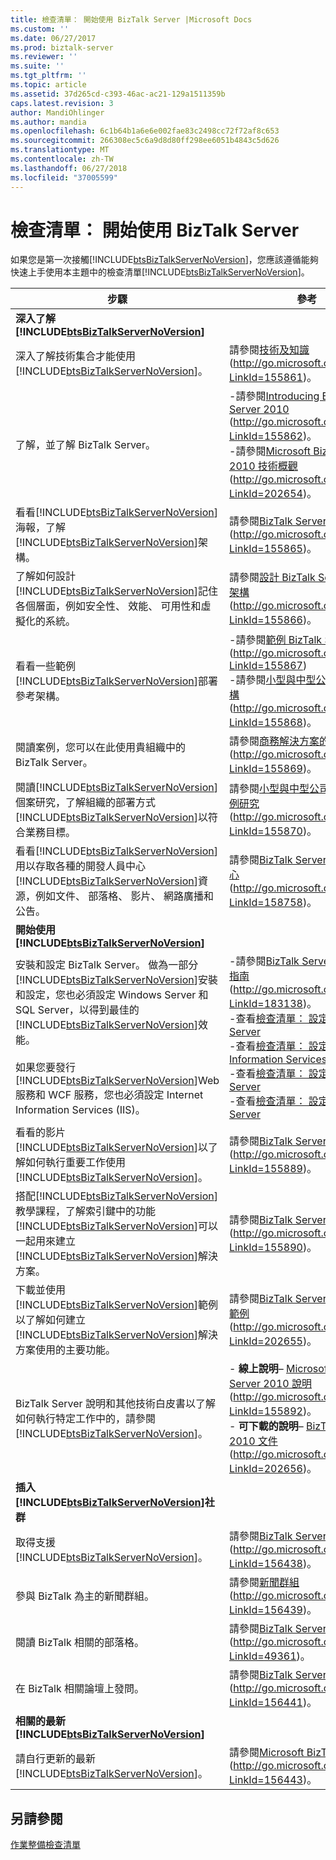 ```yaml
---
title: 檢查清單： 開始使用 BizTalk Server |Microsoft Docs
ms.custom: ''
ms.date: 06/27/2017
ms.prod: biztalk-server
ms.reviewer: ''
ms.suite: ''
ms.tgt_pltfrm: ''
ms.topic: article
ms.assetid: 37d265cd-c393-46ac-ac21-129a1511359b
caps.latest.revision: 3
author: MandiOhlinger
ms.author: mandia
ms.openlocfilehash: 6c1b64b1a6e6e002fae83c2498cc72f72af8c653
ms.sourcegitcommit: 266308ec5c6a9d8d80ff298ee6051b4843c5d626
ms.translationtype: MT
ms.contentlocale: zh-TW
ms.lasthandoff: 06/27/2018
ms.locfileid: "37005599"
---
```

# <a name="checklist-getting-started-with-biztalk-server"></a>檢查清單： 開始使用 BizTalk Server
如果您是第一次接觸[!INCLUDE[btsBizTalkServerNoVersion](../includes/btsbiztalkservernoversion-md.md)]，您應該遵循能夠快速上手使用本主題中的檢查清單[!INCLUDE[btsBizTalkServerNoVersion](../includes/btsbiztalkservernoversion-md.md)]。  


|                                                                                                                                                                                                                                                                              步驟                                                                                                                                                                                                                                                                               |                                                                                                                                                                                                                                                                                                                   參考                                                                                                                                                                                                                                                                                                                   |
|------------------------------------------------------------------------------------------------------------------------------------------------------------------------------------------------------------------------------------------------------------------------------------------------------------------------------------------------------------------------------------------------------------------------------------------------------------------------------------------------------------------------------------------------------------------|-----------------------------------------------------------------------------------------------------------------------------------------------------------------------------------------------------------------------------------------------------------------------------------------------------------------------------------------------------------------------------------------------------------------------------------------------------------------------------------------------------------------------------------------------------------------------------------------------------------------------------------------------|
|                                                                                                                                                                                                                                **深入了解 [!INCLUDE[btsBizTalkServerNoVersion](../includes/btsbiztalkservernoversion-md.md)]**                                                                                                                                                                                                                                |                                                                                                                                                                                                                                                                                                                                                                                                                                                                                                                                                                                                                                               |
|                                                                                                                                                                                                                 深入了解技術集合才能使用[!INCLUDE[btsBizTalkServerNoVersion](../includes/btsbiztalkservernoversion-md.md)]。                                                                                                                                                                                                                 |                                                                                                                                                                                                                                                   請參閱[技術及知識](http://go.microsoft.com/fwlink/?LinkId=155861)(<http://go.microsoft.com/fwlink/?LinkId=155861>)。                                                                                                                                                                                                                                                   |
|                                                                                                                                                                                                                                                            了解，並了解 BizTalk Server。                                                                                                                                                                                                                                                             |                                                                                                                                                                 -請參閱[Introducing BizTalk Server 2010](http://go.microsoft.com/fwlink/?LinkId=155862) (<http://go.microsoft.com/fwlink/?LinkId=155862>)。<br />-請參閱[Microsoft BizTalk Server 2010 技術概觀](http://go.microsoft.com/fwlink/?LinkId=202654)(<http://go.microsoft.com/fwlink/?LinkId=202654>)。                                                                                                                                                                 |
|                                                                                                                                                                      看看[!INCLUDE[btsBizTalkServerNoVersion](../includes/btsbiztalkservernoversion-md.md)]海報，了解[!INCLUDE[btsBizTalkServerNoVersion](../includes/btsbiztalkservernoversion-md.md)]架構。                                                                                                                                                                       |                                                                                                                                                                                                                                                        請參閱[BizTalk Server 海報](http://go.microsoft.com/fwlink/?LinkId=155865)(<http://go.microsoft.com/fwlink/?LinkId=155865>)。                                                                                                                                                                                                                                                         |
|                                                                                                                                                                      了解如何設計[!INCLUDE[btsBizTalkServerNoVersion](../includes/btsbiztalkservernoversion-md.md)]記住各個層面，例如安全性、 效能、 可用性和虛擬化的系統。                                                                                                                                                                       |                                                                                                                                                                                                                                         請參閱[設計 BizTalk Server 的系統架構](http://go.microsoft.com/fwlink/?LinkId=155866)(<http://go.microsoft.com/fwlink/?LinkId=155866>)。                                                                                                                                                                                                                                         |
|                                                                                                                                                                                                          看看一些範例[!INCLUDE[btsBizTalkServerNoVersion](../includes/btsbiztalkservernoversion-md.md)]部署參考架構。                                                                                                                                                                                                          |                                                                                                                                                            -請參閱[範例 BizTalk Server 架構](http://go.microsoft.com/fwlink/?LinkId=155867)(<http://go.microsoft.com/fwlink/?LinkId=155867>)<br />-請參閱[小型與中型公司的範例架構](http://go.microsoft.com/fwlink/?LinkId=155868)(<http://go.microsoft.com/fwlink/?LinkId=155868>)。                                                                                                                                                            |
|                                                                                                                                                                                                                                       閱讀案例，您可以在此使用貴組織中的 BizTalk Server。                                                                                                                                                                                                                                       |                                                                                                                                                                                                                                                   請參閱[商務解決方案的實例](http://go.microsoft.com/fwlink/?LinkId=155869)(<http://go.microsoft.com/fwlink/?LinkId=155869>)。                                                                                                                                                                                                                                                    |
|                                                                                                                                               閱讀[!INCLUDE[btsBizTalkServerNoVersion](../includes/btsbiztalkservernoversion-md.md)]個案研究，了解組織的部署方式[!INCLUDE[btsBizTalkServerNoVersion](../includes/btsbiztalkservernoversion-md.md)]以符合業務目標。                                                                                                                                               |                                                                                                                                                                                                                                       請參閱[小型與中型公司的安全性案例研究](http://go.microsoft.com/fwlink/?LinkId=155870)(<http://go.microsoft.com/fwlink/?LinkId=155870>)。                                                                                                                                                                                                                                        |
|                                                                                                                                看看[!INCLUDE[btsBizTalkServerNoVersion](../includes/btsbiztalkservernoversion-md.md)]用以存取各種的開發人員中心[!INCLUDE[btsBizTalkServerNoVersion](../includes/btsbiztalkservernoversion-md.md)]資源，例如文件、 部落格、 影片、 網路廣播和公告。                                                                                                                                 |                                                                                                                                                                                                                                                    請參閱[BizTalk Server 開發人員中心](http://go.microsoft.com/fwlink/?LinkId=158758)(<http://go.microsoft.com/fwlink/?LinkId=158758>)。                                                                                                                                                                                                                                                    |
|                                                                                                                                                                                                                                **開始使用 [!INCLUDE[btsBizTalkServerNoVersion](../includes/btsbiztalkservernoversion-md.md)]**                                                                                                                                                                                                                                |                                                                                                                                                                                                                                                                                                                                                                                                                                                                                                                                                                                                                                               |
| 安裝和設定 BizTalk Server。 做為一部分[!INCLUDE[btsBizTalkServerNoVersion](../includes/btsbiztalkservernoversion-md.md)]安裝和設定，您也必須設定 Windows Server 和 SQL Server，以得到最佳的[!INCLUDE[btsBizTalkServerNoVersion](../includes/btsbiztalkservernoversion-md.md)]效能。<br /><br /> 如果您要發行[!INCLUDE[btsBizTalkServerNoVersion](../includes/btsbiztalkservernoversion-md.md)]Web 服務和 WCF 服務，您也必須設定 Internet Information Services (IIS)。 | -請參閱[BizTalk Server 2010 安裝指南](http://go.microsoft.com/fwlink/?LinkId=183138)(<http://go.microsoft.com/fwlink/?LinkId=183138>)。<br />-查看[檢查清單： 設定 Windows Server](~/technical-guides/checklist-configuring-windows-server.md)<br />-查看[檢查清單： 設定 Internet Information Services](~/technical-guides/checklist-configuring-internet-information-services.md)<br />-查看[檢查清單： 設定 SQL Server](~/technical-guides/checklist-configuring-sql-server.md)<br />-查看[檢查清單： 設定 BizTalk Server](~/technical-guides/checklist-configuring-biztalk-server.md) |
|                                                                                                                                                                 看看的影片[!INCLUDE[btsBizTalkServerNoVersion](../includes/btsbiztalkservernoversion-md.md)]以了解如何執行重要工作使用[!INCLUDE[btsBizTalkServerNoVersion](../includes/btsbiztalkservernoversion-md.md)]。                                                                                                                                                                 |                                                                                                                                                                                                                                                         請參閱[BizTalk Server 影片](http://go.microsoft.com/fwlink/?LinkId=155889)(<http://go.microsoft.com/fwlink/?LinkId=155889>)。                                                                                                                                                                                                                                                         |
|                                                                                                  搭配[!INCLUDE[btsBizTalkServerNoVersion](../includes/btsbiztalkservernoversion-md.md)]教學課程，了解索引鍵中的功能[!INCLUDE[btsBizTalkServerNoVersion](../includes/btsbiztalkservernoversion-md.md)]可以一起用來建立[!INCLUDE[btsBizTalkServerNoVersion](../includes/btsbiztalkservernoversion-md.md)]解決方案。                                                                                                   |                                                                                                                                                                                                                                                       請參閱[BizTalk Server 教學課程](http://go.microsoft.com/fwlink/?LinkId=155890)(<http://go.microsoft.com/fwlink/?LinkId=155890>)。                                                                                                                                                                                                                                                        |
|                                                                                                                                                    下載並使用[!INCLUDE[btsBizTalkServerNoVersion](../includes/btsbiztalkservernoversion-md.md)]範例以了解如何建立[!INCLUDE[btsBizTalkServerNoVersion](../includes/btsbiztalkservernoversion-md.md)]解決方案使用的主要功能。                                                                                                                                                    |                                                                                                                                                                                                                                                    請參閱[BizTalk Server 2010 SDK 範例](http://go.microsoft.com/fwlink/?LinkId=202655)(<http://go.microsoft.com/fwlink/?LinkId=202655>)。                                                                                                                                                                                                                                                    |
|                                                                                                                                                                                       BizTalk Server 說明和其他技術白皮書以了解如何執行特定工作中的，請參閱[!INCLUDE[btsBizTalkServerNoVersion](../includes/btsbiztalkservernoversion-md.md)]。                                                                                                                                                                                       |                                                                                                                                                      -   **線上說明**– [Microsoft BizTalk Server 2010 說明](http://go.microsoft.com/fwlink/?LinkId=155892)(<http://go.microsoft.com/fwlink/?LinkId=155892>)。<br />-   **可下載的說明**– [BizTalk Server 2010 文件](http://go.microsoft.com/fwlink/?LinkId=202656)(<http://go.microsoft.com/fwlink/?LinkId=202656>)。                                                                                                                                                      |
|                                                                                                                                                                                                                          **插入[!INCLUDE[btsBizTalkServerNoVersion](../includes/btsbiztalkservernoversion-md.md)]社群**                                                                                                                                                                                                                          |                                                                                                                                                                                                                                                                                                                                                                                                                                                                                                                                                                                                                                               |
|                                                                                                                                                                                                                               取得支援[!INCLUDE[btsBizTalkServerNoVersion](../includes/btsbiztalkservernoversion-md.md)]。                                                                                                                                                                                                                                |                                                                                                                                                                                                                                                        請參閱[BizTalk Server 支援](http://go.microsoft.com/fwlink/?LinkId=156438)(<http://go.microsoft.com/fwlink/?LinkId=156438>)。                                                                                                                                                                                                                                                         |
|                                                                                                                                                                                                                                                            參與 BizTalk 為主的新聞群組。                                                                                                                                                                                                                                                            |                                                                                                                                                                                                                                                              請參閱[新聞群組](http://go.microsoft.com/fwlink/?LinkId=156439)(<http://go.microsoft.com/fwlink/?LinkId=156439>)。                                                                                                                                                                                                                                                               |
|                                                                                                                                                                                                                                                               閱讀 BizTalk 相關的部落格。                                                                                                                                                                                                                                                                |                                                                                                                                                                                                                                                          請參閱[BizTalk Server 部落格](http://go.microsoft.com/fwlink/?LinkId=49361)(<http://go.microsoft.com/fwlink/?LinkId=49361>)。                                                                                                                                                                                                                                                           |
|                                                                                                                                                                                                                                                             在 BizTalk 相關論壇上發問。                                                                                                                                                                                                                                                             |                                                                                                                                                                                                                                                         請參閱[BizTalk Server 論壇](http://go.microsoft.com/fwlink/?LinkId=156441)(<http://go.microsoft.com/fwlink/?LinkId=156441>)。                                                                                                                                                                                                                                                         |
|                                                                                                                                                                                                                               **相關的最新 [!INCLUDE[btsBizTalkServerNoVersion](../includes/btsbiztalkservernoversion-md.md)]**                                                                                                                                                                                                                                |                                                                                                                                                                                                                                                                                                                                                                                                                                                                                                                                                                                                                                               |
|                                                                                                                                                                                                                   請自行更新的最新[!INCLUDE[btsBizTalkServerNoVersion](../includes/btsbiztalkservernoversion-md.md)]。                                                                                                                                                                                                                   |                                                                                                                                                                                                                                                       請參閱[Microsoft BizTalk Server](http://go.microsoft.com/fwlink/?LinkId=156443) (<http://go.microsoft.com/fwlink/?LinkId=156443>)。                                                                                                                                                                                                                                                        |

## <a name="see-also"></a>另請參閱  
 [作業整備檢查清單](~/technical-guides/operational-readiness-checklists.md)